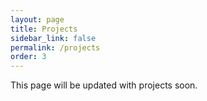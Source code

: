 ```yaml
---
layout: page
title: Projects
sidebar_link: false
permalink: /projects
order: 3
---
```


This page will be updated with projects soon.